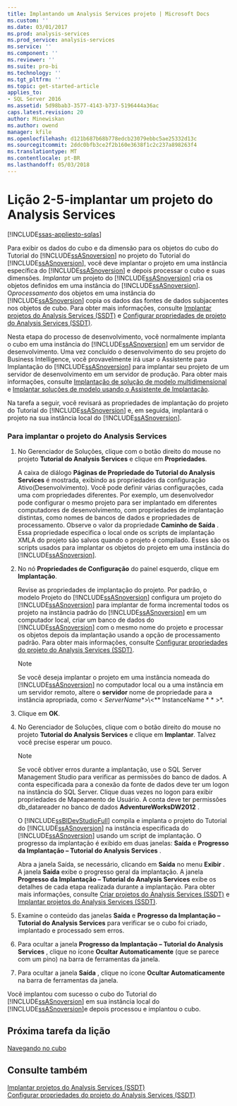 ```yaml
---
title: Implantando um Analysis Services projeto | Microsoft Docs
ms.custom: ''
ms.date: 03/01/2017
ms.prod: analysis-services
ms.prod_service: analysis-services
ms.service: ''
ms.component: ''
ms.reviewer: ''
ms.suite: pro-bi
ms.technology: ''
ms.tgt_pltfrm: ''
ms.topic: get-started-article
applies_to:
- SQL Server 2016
ms.assetid: 5d98bab3-3577-4143-b737-5196444a36ac
caps.latest.revision: 20
author: Minewiskan
ms.author: owend
manager: kfile
ms.openlocfilehash: d121b687b68b778edcb23079ebbc5ae25332d13c
ms.sourcegitcommit: 2ddc0bfb3ce2f2b160e3638f1c2c237a898263f4
ms.translationtype: MT
ms.contentlocale: pt-BR
ms.lasthandoff: 05/03/2018
---
```

# <a name="lesson-2-5---deploying-an-analysis-services-project"></a>Lição 2-5-implantar um projeto do Analysis Services
[!INCLUDE[ssas-appliesto-sqlas](../includes/ssas-appliesto-sqlas.md)]

Para exibir os dados do cubo e da dimensão para os objetos do cubo do Tutorial do  [!INCLUDE[ssASnoversion](../includes/ssasnoversion-md.md)] no projeto do Tutorial do [!INCLUDE[ssASnoversion](../includes/ssasnoversion-md.md)], você deve implantar o projeto em uma instância específica do [!INCLUDE[ssASnoversion](../includes/ssasnoversion-md.md)] e depois processar o cubo e suas dimensões. *Implantar* um projeto  do [!INCLUDE[ssASnoversion](../includes/ssasnoversion-md.md)] cria os objetos definidos em uma instância do [!INCLUDE[ssASnoversion](../includes/ssasnoversion-md.md)]. O*processamento* dos objetos em uma instância do [!INCLUDE[ssASnoversion](../includes/ssasnoversion-md.md)] copia os dados das fontes de dados subjacentes nos objetos de cubo. Para obter mais informações, consulte [Implantar projetos do Analysis Services &#40;SSDT&#41;](../analysis-services/multidimensional-models/deploy-analysis-services-projects-ssdt.md) e [Configurar propriedades de projeto do Analysis Services &#40;SSDT&#41;](../analysis-services/multidimensional-models/configure-analysis-services-project-properties-ssdt.md).  
  
Nesta etapa do processo de desenvolvimento, você normalmente implanta o cubo em uma instância do [!INCLUDE[ssASnoversion](../includes/ssasnoversion-md.md)] em um servidor de desenvolvimento. Uma vez concluído o desenvolvimento do seu projeto do Business Intelligence, você provavelmente irá usar o Assistente para Implantação do [!INCLUDE[ssASnoversion](../includes/ssasnoversion-md.md)] para implantar seu projeto de um servidor de desenvolvimento em um servidor de produção. Para obter mais informações, consulte [Implantação de solução de modelo multidimensional](../analysis-services/multidimensional-models/multidimensional-model-solution-deployment.md) e [Implantar soluções de modelo usando o Assistente de Implantação](../analysis-services/multidimensional-models/deploy-model-solutions-using-the-deployment-wizard.md).  
  
Na tarefa a seguir, você revisará as propriedades de implantação do projeto do Tutorial do [!INCLUDE[ssASnoversion](../includes/ssasnoversion-md.md)] e, em seguida, implantará o projeto na sua instância local do [!INCLUDE[ssASnoversion](../includes/ssasnoversion-md.md)].  
  
### <a name="to-deploy-the-analysis-services-project"></a>Para implantar o projeto do Analysis Services  
  
1.  No Gerenciador de Soluções, clique com o botão direito do mouse no projeto **Tutorial do Analysis Services** e clique em **Propriedades**.  
  
    A caixa de diálogo **Páginas de Propriedade do Tutorial do Analysis Services** é mostrada, exibindo as propriedades da configuração Ativo(Desenvolvimento). Você pode definir várias configurações, cada uma com propriedades diferentes. Por exemplo, um desenvolvedor pode configurar o mesmo projeto para ser implantado em diferentes computadores de desenvolvimento, com propriedades de implantação distintas, como nomes de bancos de dados e propriedades de processamento. Observe o valor da propriedade **Caminho de Saída** . Essa propriedade especifica o local onde os scripts de implantação XMLA do projeto são salvos quando o projeto é compilado. Esses são os scripts usados para implantar os objetos do projeto em uma instância do [!INCLUDE[ssASnoversion](../includes/ssasnoversion-md.md)].  
  
2.  No nó **Propriedades de Configuração** do painel esquerdo, clique em **Implantação**.  
  
    Revise as propriedades de implantação do projeto. Por padrão, o modelo Projeto do [!INCLUDE[ssASnoversion](../includes/ssasnoversion-md.md)] configura um projeto do [!INCLUDE[ssASnoversion](../includes/ssasnoversion-md.md)] para implantar de forma incremental todos os projeto na instância padrão do [!INCLUDE[ssASnoversion](../includes/ssasnoversion-md.md)] em um computador local, criar um banco de dados do [!INCLUDE[ssASnoversion](../includes/ssasnoversion-md.md)] com o mesmo nome do projeto e processar os objetos depois da implantação usando a opção de processamento padrão. Para obter mais informações, consulte [Configurar propriedades do projeto do Analysis Services &#40;SSDT&#41;](../analysis-services/multidimensional-models/configure-analysis-services-project-properties-ssdt.md).  
  
    > [!NOTE]  
    > Se você deseja implantar o projeto em uma instância nomeada do [!INCLUDE[ssASnoversion](../includes/ssasnoversion-md.md)] no computador local ou a uma instância em um servidor remoto, altere o **servidor** nome de propriedade para a instância apropriada, como \<  *ServerName**>\\<** InstanceName * * >*.  
  
3.  Clique em **OK**.  
  
4.  No Gerenciador de Soluções, clique com o botão direito do mouse no projeto **Tutorial do Analysis Services** e clique em **Implantar**. Talvez você precise esperar um pouco.  
  
    > [!NOTE]  
    > Se você obtiver erros durante a implantação, use o SQL Server Management Studio para verificar as permissões do banco de dados. A conta especificada para a conexão da fonte de dados deve ter um logon na instância do SQL Server. Clique duas vezes no logon para exibir propriedades de Mapeamento de Usuário. A conta deve ter permissões db_datareader no banco de dados **AdventureWorksDW2012** .  
  
    O [!INCLUDE[ssBIDevStudioFull](../includes/ssbidevstudiofull-md.md)] compila e implanta o projeto do Tutorial do  [!INCLUDE[ssASnoversion](../includes/ssasnoversion-md.md)] na instância especificada do [!INCLUDE[ssASnoversion](../includes/ssasnoversion-md.md)] usando um script de implantação. O progresso da implantação é exibido em duas janelas: **Saída** e **Progresso da Implantação – Tutorial do Analysis Services** .  
  
    Abra a janela Saída, se necessário, clicando em **Saída** no menu **Exibir** . A janela **Saída** exibe o progresso geral da implantação. A janela **Progresso da Implantação – Tutorial do Analysis Services** exibe os detalhes de cada etapa realizada durante a implantação. Para obter mais informações, consulte [Criar projetos do Analysis Services &#40;SSDT&#41;](../analysis-services/multidimensional-models/build-analysis-services-projects-ssdt.md) e [Implantar projetos do Analysis Services &#40;SSDT&#41;](../analysis-services/multidimensional-models/deploy-analysis-services-projects-ssdt.md).  
  
5.  Examine o conteúdo das janelas **Saída** e **Progresso da Implantação – Tutorial do Analysis Services** para verificar se o cubo foi criado, implantado e processado sem erros.  
  
6.  Para ocultar a janela **Progresso da Implantação – Tutorial do Analysis Services** , clique no ícone **Ocultar Automaticamente** (que se parece com um pino) na barra de ferramentas da janela.  
  
7.  Para ocultar a janela **Saída** , clique no ícone **Ocultar Automaticamente** na barra de ferramentas da janela.  
  
Você implantou com sucesso o cubo do Tutorial do [!INCLUDE[ssASnoversion](../includes/ssasnoversion-md.md)] em sua instância local do [!INCLUDE[ssASnoversion](../includes/ssasnoversion-md.md)]e depois processou e implantou o cubo.  
  
## <a name="next-task-in-lesson"></a>Próxima tarefa da lição  
[Navegando no cubo](../analysis-services/lesson-2-6-browsing-the-cube.md)  
  
## <a name="see-also"></a>Consulte também  
[Implantar projetos do Analysis Services &#40;SSDT&#41;](../analysis-services/multidimensional-models/deploy-analysis-services-projects-ssdt.md)  
[Configurar propriedades do projeto do Analysis Services &#40;SSDT&#41;](../analysis-services/multidimensional-models/configure-analysis-services-project-properties-ssdt.md)  
  
  
  
